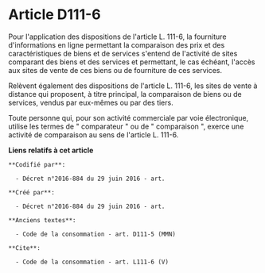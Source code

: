 # Article D111-6

Pour l'application des dispositions de l'article L. 111-6, la fourniture d'informations en ligne permettant la comparaison
des prix et des caractéristiques de biens et de services s'entend de l'activité de sites comparant des biens et des services
et permettant, le cas échéant, l'accès aux sites de vente de ces biens ou de fourniture de ces services. 

Relèvent également des dispositions de l'article L. 111-6, les sites de vente à distance qui proposent, à titre principal, la
comparaison de biens ou de services, vendus par eux-mêmes ou par des tiers. 

Toute personne qui, pour son activité commerciale par voie électronique, utilise les termes de " comparateur " ou de "
comparaison ", exerce une activité de comparaison au sens de l'article L. 111-6.

**Liens relatifs à cet article**

	**Codifié par**:

	  - Décret n°2016-884 du 29 juin 2016 - art.

	**Créé par**:

	  - Décret n°2016-884 du 29 juin 2016 - art.

	**Anciens textes**:

	  - Code de la consommation - art. D111-5 (MMN)

	**Cite**:

	  - Code de la consommation - art. L111-6 (V)
